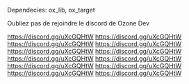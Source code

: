 Dependecies: ox_lib, ox_target


Oubliez pas de rejoindre le discord de Ozone Dev

https://discord.gg/uXcGQHtW
https://discord.gg/uXcGQHtW
https://discord.gg/uXcGQHtW
https://discord.gg/uXcGQHtW
https://discord.gg/uXcGQHtW
https://discord.gg/uXcGQHtW
https://discord.gg/uXcGQHtW
https://discord.gg/uXcGQHtW
https://discord.gg/uXcGQHtW
https://discord.gg/uXcGQHtW
https://discord.gg/uXcGQHtW
https://discord.gg/uXcGQHtW
